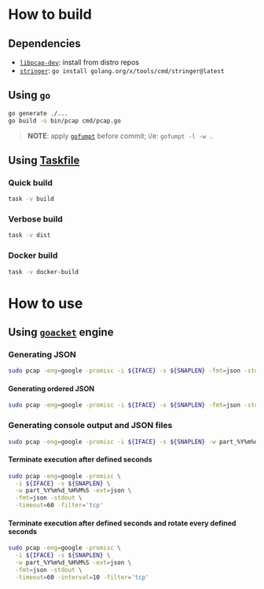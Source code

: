 # How to build

## Dependencies

- [`libpcap-dev`](https://github.com/the-tcpdump-group/libpcap): install from distro repos
- [`stringer`](https://pkg.go.dev/golang.org/x/tools/cmd/stringer): `go install golang.org/x/tools/cmd/stringer@latest`

## Using `go`

```sh
go generate ./...
go build -o bin/pcap cmd/pcap.go
```

> **NOTE**: apply [`gofumpt`](https://github.com/mvdan/gofumpt) before commit; i/e: `gofumpt -l -w .`

## Using [Taskfile](https://taskfile.dev/)

### Quick build

```sh
task -v build
```

### Verbose build

```sh
task -v dist
```

### Docker build

```sh
task -v docker-build
```

# How to use

## Using [`goacket`](https://github.com/google/gopacket) engine

### Generating JSON

```sh
sudo pcap -eng=google -promisc -i ${IFACE} -s ${SNAPLEN} -fmt=json -stdout -filter='tcp'
```

#### Generating ordered JSON

```sh
sudo pcap -eng=google -promisc -i ${IFACE} -s ${SNAPLEN} -fmt=json -stdout -filter='tcp' -ordered
```

### Generating console output and JSON files

```sh
sudo pcap -eng=google -promisc -i ${IFACE} -s ${SNAPLEN} -w part_%Y%m%d_%H%M%S -ext=json -fmt=json -stdout -filter='tcp'
```

#### Terminate execution after defined seconds

```sh
sudo pcap -eng=google -promisc \
  -i ${IFACE} -s ${SNAPLEN} \
  -w part_%Y%m%d_%H%M%S -ext=json \
  -fmt=json -stdout \
  -timeout=60 -filter='tcp'
```

#### Terminate execution after defined seconds and rotate every defined seconds

```sh
sudo pcap -eng=google -promisc \
  -i ${IFACE} -s ${SNAPLEN} \
  -w part_%Y%m%d_%H%M%S -ext=json \
  -fmt=json -stdout \
  -timeout=60 -interval=10 -filter='tcp'
```
